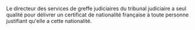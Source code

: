 Le directeur des services de greffe judiciaires du tribunal judiciaire a seul qualité pour délivrer un certificat de nationalité française à toute personne justifiant qu'elle a cette nationalité.


  

  
